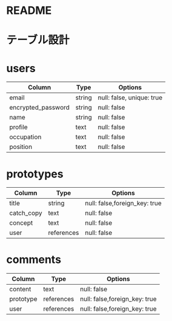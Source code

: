 # README

# テーブル設計
# users
| Column           | Type     | Options                     |
|------------------| ---------|-----------------------------|
|email             |string    |null: false, unique: true    |
|encrypted_password|string    |null: false                  |
|name              |string    |null: false                  |
|profile           |text      |null: false                  |
|occupation        |text      |null: false                  |
|position          |text      |null: false                  |

# prototypes
| Column           | Type     | Options                     |
|------------------| ---------|-----------------------------|
|title             |string    |null: false,foreign_key: true|
|catch_copy        |text      |null: false                  |
|concept           |text      |null: false                  |
|user              |references|null: false                  |

# comments
| Column           | Type     | Options                     |
|------------------| ---------|-----------------------------|
|content           |text      |null: false                  |
|prototype         |references|null: false,foreign_key: true|
|user              |references|null: false,foreign_key: true|

